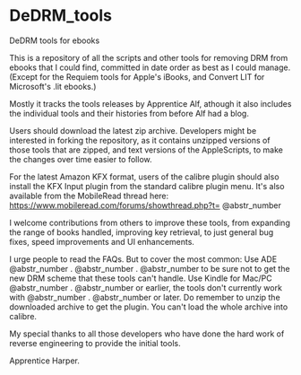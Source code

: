 # DeDRM_tools

DeDRM tools for ebooks

This is a repository of all the scripts and other tools for removing DRM from ebooks that I could find, committed in date order as best as I could manage. (Except for the Requiem tools for Apple's iBooks, and Convert LIT for Microsoft's .lit ebooks.)

Mostly it tracks the tools releases by Apprentice Alf, athough it also includes the individual tools and their histories from before Alf had a blog.

Users should download the latest zip archive. Developers might be interested in forking the repository, as it contains unzipped versions of those tools that are zipped, and text versions of the AppleScripts, to make the changes over time easier to follow.

For the latest Amazon KFX format, users of the calibre plugin should also install the KFX Input plugin from the standard calibre plugin menu. It's also available from the MobileRead thread here: https://www.mobileread.com/forums/showthread.php?t= @abstr_number 

I welcome contributions from others to improve these tools, from expanding the range of books handled, improving key retrieval, to just general bug fixes, speed improvements and UI enhancements.

I urge people to read the FAQs. But to cover the most common: Use ADE @abstr_number . @abstr_number . @abstr_number to be sure not to get the new DRM scheme that these tools can't handle. Use Kindle for Mac/PC @abstr_number . @abstr_number or earlier, the tools don't currently work with @abstr_number . @abstr_number or later. Do remember to unzip the downloaded archive to get the plugin. You can't load the whole archive into calibre.

My special thanks to all those developers who have done the hard work of reverse engineering to provide the initial tools.

Apprentice Harper.

